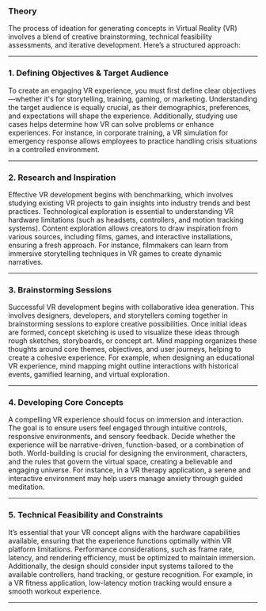 ### Theory 


The process of ideation for generating concepts in Virtual Reality (VR) involves a blend of creative brainstorming, technical feasibility assessments, and iterative development. Here’s a structured approach:

---

### **1. Defining Objectives & Target Audience**
To create an engaging VR experience, you must first define clear objectives—whether it's for storytelling, training, gaming, or marketing. Understanding the target audience is equally crucial, as their demographics, preferences, and expectations will shape the experience. Additionally, studying use cases helps determine how VR can solve problems or enhance experiences. For instance, in corporate training, a VR simulation for emergency response allows employees to practice handling crisis situations in a controlled environment.

---

### **2. Research and Inspiration**
Effective VR development begins with benchmarking, which involves studying existing VR projects to gain insights into industry trends and best practices. Technological exploration is essential to understanding VR hardware limitations (such as headsets, controllers, and motion tracking systems). Content exploration allows creators to draw inspiration from various sources, including films, games, and interactive installations, ensuring a fresh approach. For instance, filmmakers can learn from immersive storytelling techniques in VR games to create dynamic narratives.

---

### **3. Brainstorming Sessions**
Successful VR development begins with collaborative idea generation. This involves designers, developers, and storytellers coming together in brainstorming sessions to explore creative possibilities. Once initial ideas are formed, concept sketching is used to visualize these ideas through rough sketches, storyboards, or concept art. Mind mapping organizes these thoughts around core themes, objectives, and user journeys, helping to create a cohesive experience. For example, when designing an educational VR experience, mind mapping might outline interactions with historical events, gamified learning, and virtual exploration.

---

### **4. Developing Core Concepts**
A compelling VR experience should focus on immersion and interaction. The goal is to ensure users feel engaged through intuitive controls, responsive environments, and sensory feedback. Decide whether the experience will be narrative-driven, function-based, or a combination of both. World-building is crucial for designing the environment, characters, and the rules that govern the virtual space, creating a believable and engaging universe. For instance, in a VR therapy application, a serene and interactive environment may help users manage anxiety through guided meditation.

---

### **5. Technical Feasibility and Constraints**
It’s essential that your VR concept aligns with the hardware capabilities available, ensuring that the experience functions optimally within VR platform limitations. Performance considerations, such as frame rate, latency, and rendering efficiency, must be optimized to maintain immersion. Additionally, the design should consider input systems tailored to the available controllers, hand tracking, or gesture recognition. For example, in a VR fitness application, low-latency motion tracking would ensure a smooth workout experience.

---

